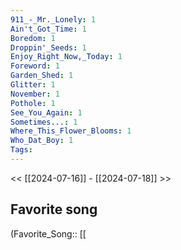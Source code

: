 ```yaml
---
911_-_Mr._Lonely: 1
Ain't_Got_Time: 1
Boredom: 1
Droppin'_Seeds: 1
Enjoy_Right_Now,_Today: 1
Foreword: 1
Garden_Shed: 1
Glitter: 1
November: 1
Pothole: 1
See_You_Again: 1
Sometimes...: 1
Where_This_Flower_Blooms: 1
Who_Dat_Boy: 1
Tags: 
---
```

 << [[2024-07-16]] - [[2024-07-18]] >> 
## Favorite song
(Favorite_Song:: [[
